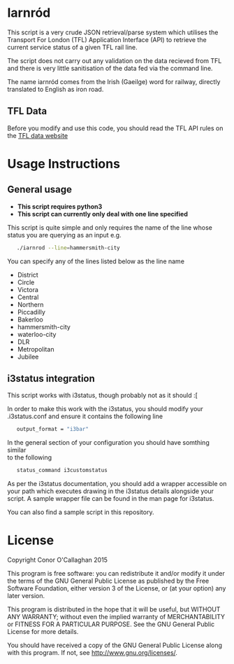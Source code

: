 # Iarnród

This script is a very crude JSON retrieval/parse system which utilises the 
Transport For London (TFL) Application Interface (API) to retrieve the current 
service status of a given TFL rail line. 

The script does not carry out any validation on the data recieved from TFL and
 there is very little sanitisation of the data fed via the command line.

The name iarnród comes from the Irish (Gaeilge) word for railway, directly 
translated to English as iron road. 

## TFL Data

Before you modify and use this code, you should read the TFL API rules on the
[TFL data website](https://tfl.gov.uk/info-for/open-data-users/)

# Usage Instructions

## General usage

  * **This script requires python3** 
  * **This script can currently only deal with one line specified**

This script is quite simple and only requires the name of the line whose status
you are querying as an input e.g. 
 
```bash
   ./iarnrod --line=hammersmith-city 
```

You can specify any of the lines listed below as the line name

 * District
 * Circle
 * Victora
 * Central
 * Northern
 * Piccadilly
 * Bakerloo
 * hammersmith-city
 * waterloo-city
 * DLR
 * Metropolitan
 * Jubilee

## i3status integration

This script works with i3status, though probably not as it should :[

In order to make this work with the i3status, you should modify your 
.i3status.conf and ensure it contains the following line

```bash
   output_format = "i3bar"
```

In the general section of your configuration you should have somthing similar  
to the following

```bash
   status_command i3customstatus
```

As per the i3status documentation, you should add a wrapper accessible on your
 path which executes drawing in the i3status details alongside your script. 
A sample wrapper file can be found in the man page for i3status. 

You can also find a sample script in this repository. 

# License

Copyright Conor O'Callaghan 2015

This program is free software: you can redistribute it and/or modify
it under the terms of the GNU General Public License as published by
the Free Software Foundation, either version 3 of the License, or
(at your option) any later version.

This program is distributed in the hope that it will be useful,
but WITHOUT ANY WARRANTY; without even the implied warranty of
MERCHANTABILITY or FITNESS FOR A PARTICULAR PURPOSE.  See the
GNU General Public License for more details.

You should have received a copy of the GNU General Public License
along with this program.  If not, see <http://www.gnu.org/licenses/>.
